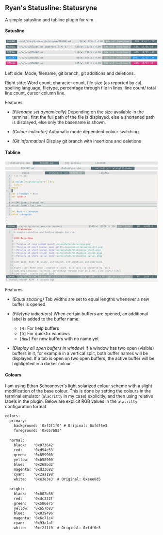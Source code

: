## Ryan's Statusline: Statusryne

A simple satusline and tabline plugin for vim.

#### Satusline

![Preview of long normal mode](screenshots/statusryne.png)
![Preview of short normal mode git](screenshots/statusryne-git.png)
![Preview of short normal mode](screenshots/statusryne-short.png)
![Preview of short insert mode](screenshots/statusryne-insert.png)
![Preview of short visual mode](screenshots/statusryne-visual.png)

Left side: Mode, filename, git branch, git additions and deletions.

Right side: Word count, character count, file size (as reported by `du`),
spelling language, filetype, percentage through file in lines, line count/ total
line count, cursor column line.

Features:

* *(Filename set dynamically)* Depending on the size available in the terminal,
  first the full path of the file is displayed, else a shortened path is
  displayed, else only the basename is shown.

* *(Colour indicator)* Automatic mode dependent colour switching.

* *(Git information)* Display git branch with insertions and deletions

#### Tabline

![Preview of tabline](screenshots/statusryne-tabline.png)
![Preview of tabline](screenshots/statusryne-tabline-widths.png)
![Preview of tabline](screenshots/statusryne-tabline-multiple-buffers.png)

Features:

* *(Equal spacing)* Tab widths are set to equal lengths whenever a new buffer is
  opened.

* *(Filetype indicators)* When certain buffers are opened, an additional label
  is added to the buffer name:

  * `[H]` For help buffers
  * `[Q]` For quickfix windows
  * `[New]` For new buffers with no name yet

* *(Display all open buffers in window)* If a window has two open (visible)
  buffers in it, for example in a vertical split, both buffer names will be
  displayed. If a tab is open on two open buffers, the active buffer will be
  highlighted in a darker colour.

#### Colours

I am using Ethan Schoonover's light solarized colour scheme with a slight
modification of the base colour. This is done by setting the colours in the
terminal emulator (`alacritty` in my case) explicitly, and then using relative
labels in the plugin. Below are explicit RGB values in the `alacritty`
configuration format

```
colors:
  primary:
    background: '0xf2f1f0' # Original: 0xfdf6e3
    foreground: '0x657b83'

  normal:
    black:   '0x073642'
    red:     '0xd54e53'
    green:   '0x859900'
    yellow:  '0xb58900'
    blue:    '0x268bd2'
    magenta: '0xd33682'
    cyan:    '0x2aa198'
    white:   '0xe3e3e3' # Original: 0xeee8d5

  bright:
    black:   '0x002b36'
    red:     '0xdc322f'
    green:   '0x586e75'
    yellow:  '0x657b83'
    blue:    '0x839496'
    magenta: '0x6c71c4'
    cyan:    '0x93a1a1'
    white:   '0xf2f1f0' # Original: 0xfdf6e3
```
